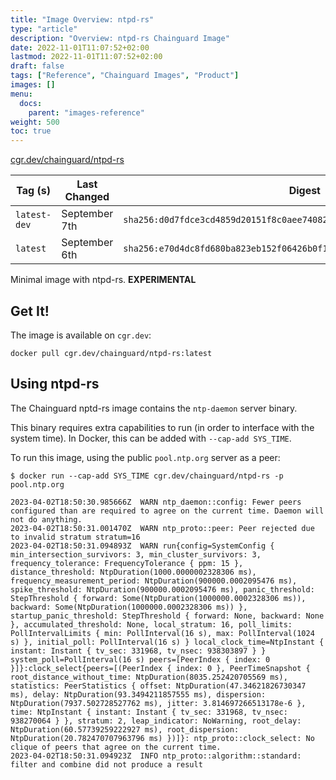 ```yaml
---
title: "Image Overview: ntpd-rs"
type: "article"
description: "Overview: ntpd-rs Chainguard Image"
date: 2022-11-01T11:07:52+02:00
lastmod: 2022-11-01T11:07:52+02:00
draft: false
tags: ["Reference", "Chainguard Images", "Product"]
images: []
menu:
  docs:
    parent: "images-reference"
weight: 500
toc: true
---
```


[cgr.dev/chainguard/ntpd-rs](https://github.com/chainguard-images/images/tree/main/images/ntpd-rs)

| Tag (s)       | Last Changed  | Digest                                                                    |
|---------------|---------------|---------------------------------------------------------------------------|
|  `latest-dev` | September 7th | `sha256:d0d7fdce3cd4859d20151f8c0aee740828cf2a5ae9f98addfe5950776186056c` |
|  `latest`     | September 6th | `sha256:e70d4dc8fd680ba823eb152f06426b0f18e38907f0c4344f783d93d1a320ec61` |



Minimal image with ntpd-rs. **EXPERIMENTAL**

## Get It!

The image is available on `cgr.dev`:

```
docker pull cgr.dev/chainguard/ntpd-rs:latest
```

## Using ntpd-rs

The Chainguard nptd-rs image contains the `ntp-daemon` server binary.

This binary requires extra capabilities to run (in order to interface with the system time).
In Docker, this can be added with `--cap-add SYS_TIME`.

To run this image, using the public `pool.ntp.org` server as a peer:

```shell
$ docker run --cap-add SYS_TIME cgr.dev/chainguard/ntpd-rs -p pool.ntp.org

2023-04-02T18:50:30.985666Z  WARN ntp_daemon::config: Fewer peers configured than are required to agree on the current time. Daemon will not do anything.
2023-04-02T18:50:31.001470Z  WARN ntp_proto::peer: Peer rejected due to invalid stratum stratum=16
2023-04-02T18:50:31.094893Z  WARN run{config=SystemConfig { min_intersection_survivors: 3, min_cluster_survivors: 3, frequency_tolerance: FrequencyTolerance { ppm: 15 }, distance_threshold: NtpDuration(1000.0000002328306 ms), frequency_measurement_period: NtpDuration(900000.0002095476 ms), spike_threshold: NtpDuration(900000.0002095476 ms), panic_threshold: StepThreshold { forward: Some(NtpDuration(1000000.0002328306 ms)), backward: Some(NtpDuration(1000000.0002328306 ms)) }, startup_panic_threshold: StepThreshold { forward: None, backward: None }, accumulated_threshold: None, local_stratum: 16, poll_limits: PollIntervalLimits { min: PollInterval(16 s), max: PollInterval(1024 s) }, initial_poll: PollInterval(16 s) } local_clock_time=NtpInstant { instant: Instant { tv_sec: 331968, tv_nsec: 938303897 } } system_poll=PollInterval(16 s) peers=[PeerIndex { index: 0 }]}:clock_select{peers=[(PeerIndex { index: 0 }, PeerTimeSnapshot { root_distance_without_time: NtpDuration(8035.252420705569 ms), statistics: PeerStatistics { offset: NtpDuration(47.34621826730347 ms), delay: NtpDuration(93.3494211857555 ms), dispersion: NtpDuration(7937.502728527762 ms), jitter: 3.814697266513178e-6 }, time: NtpInstant { instant: Instant { tv_sec: 331968, tv_nsec: 938270064 } }, stratum: 2, leap_indicator: NoWarning, root_delay: NtpDuration(60.57739259222927 ms), root_dispersion: NtpDuration(20.782470707963796 ms) })]}: ntp_proto::clock_select: No clique of peers that agree on the current time.
2023-04-02T18:50:31.094923Z  INFO ntp_proto::algorithm::standard: filter and combine did not produce a result
```

